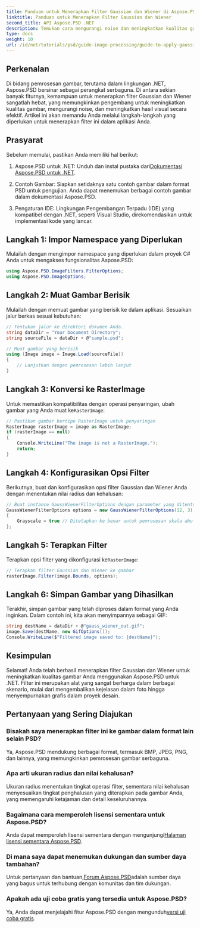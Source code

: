 ```yaml
---
title: Panduan untuk Menerapkan Filter Gaussian dan Wiener di Aspose.PSD untuk .NET
linktitle: Panduan untuk Menerapkan Filter Gaussian dan Wiener
second_title: API Aspose.PSD .NET
description: Temukan cara mengurangi noise dan meningkatkan kualitas gambar secara efektif di aplikasi .NET Anda menggunakan filter Gaussian dan Wiener dengan Aspose.PSD. Panduan lengkap ini memandu Anda melalui proses penyiapan dan penyaringan.
type: docs
weight: 10
url: /id/net/tutorials/psd/guide-image-processing/guide-to-apply-gaussian-wiener-filters/
---
```

## Perkenalan

Di bidang pemrosesan gambar, terutama dalam lingkungan .NET, Aspose.PSD bersinar sebagai perangkat serbaguna. Di antara sekian banyak fiturnya, kemampuan untuk menerapkan filter Gaussian dan Wiener sangatlah hebat, yang memungkinkan pengembang untuk meningkatkan kualitas gambar, mengurangi noise, dan meningkatkan hasil visual secara efektif. Artikel ini akan memandu Anda melalui langkah-langkah yang diperlukan untuk menerapkan filter ini dalam aplikasi Anda.

## Prasyarat

Sebelum memulai, pastikan Anda memiliki hal berikut:

1.  Aspose.PSD untuk .NET: Unduh dan instal pustaka dari[Dokumentasi Aspose.PSD untuk .NET](https://reference.aspose.com/psd/net/).
   
2. Contoh Gambar: Siapkan setidaknya satu contoh gambar dalam format PSD untuk pengujian. Anda dapat menemukan berbagai contoh gambar dalam dokumentasi Aspose.PSD.

3. Pengaturan IDE: Lingkungan Pengembangan Terpadu (IDE) yang kompatibel dengan .NET, seperti Visual Studio, direkomendasikan untuk implementasi kode yang lancar.

## Langkah 1: Impor Namespace yang Diperlukan

Mulailah dengan mengimpor namespace yang diperlukan dalam proyek C# Anda untuk mengakses fungsionalitas Aspose.PSD:

```csharp
using Aspose.PSD.ImageFilters.FilterOptions;
using Aspose.PSD.ImageOptions;
```

## Langkah 2: Muat Gambar Berisik

Mulailah dengan memuat gambar yang berisik ke dalam aplikasi. Sesuaikan jalur berkas sesuai kebutuhan:

```csharp
// Tentukan jalur ke direktori dokumen Anda.
string dataDir = "Your Document Directory";
string sourceFile = dataDir + @"sample.psd";

// Muat gambar yang berisik
using (Image image = Image.Load(sourceFile))
{
    // Lanjutkan dengan pemrosesan lebih lanjut
}
```

## Langkah 3: Konversi ke RasterImage

 Untuk memastikan kompatibilitas dengan operasi penyaringan, ubah gambar yang Anda muat ke`RasterImage`:

```csharp
// Pastikan gambar bertipe RasterImage untuk penyaringan
RasterImage rasterImage = image as RasterImage;
if (rasterImage == null)
{
    Console.WriteLine("The image is not a RasterImage.");
    return;
}
```

## Langkah 4: Konfigurasikan Opsi Filter

Berikutnya, buat dan konfigurasikan opsi filter Gaussian dan Wiener Anda dengan menentukan nilai radius dan kehalusan:

```csharp
// Buat instance GaussWienerFilterOptions dengan parameter yang ditentukan
GaussWienerFilterOptions options = new GaussWienerFilterOptions(12, 3)
{
    Grayscale = true // Ditetapkan ke benar untuk pemrosesan skala abu-abu
};
```

## Langkah 5: Terapkan Filter

 Terapkan opsi filter yang dikonfigurasi ke`RasterImage`:

```csharp
// Terapkan filter Gaussian dan Wiener ke gambar
rasterImage.Filter(image.Bounds, options);
```

## Langkah 6: Simpan Gambar yang Dihasilkan

Terakhir, simpan gambar yang telah diproses dalam format yang Anda inginkan. Dalam contoh ini, kita akan menyimpannya sebagai GIF:

```csharp
string destName = dataDir + @"gauss_wiener_out.gif";
image.Save(destName, new GifOptions());
Console.WriteLine($"Filtered image saved to: {destName}");
```

## Kesimpulan

Selamat! Anda telah berhasil menerapkan filter Gaussian dan Wiener untuk meningkatkan kualitas gambar Anda menggunakan Aspose.PSD untuk .NET. Filter ini merupakan alat yang sangat berharga dalam berbagai skenario, mulai dari mengembalikan kejelasan dalam foto hingga menyempurnakan grafis dalam proyek desain.

## Pertanyaan yang Sering Diajukan

### Bisakah saya menerapkan filter ini ke gambar dalam format lain selain PSD?

Ya, Aspose.PSD mendukung berbagai format, termasuk BMP, JPEG, PNG, dan lainnya, yang memungkinkan pemrosesan gambar serbaguna.

### Apa arti ukuran radius dan nilai kehalusan?

Ukuran radius menentukan tingkat operasi filter, sementara nilai kehalusan menyesuaikan tingkat penghalusan yang diterapkan pada gambar Anda, yang memengaruhi ketajaman dan detail keseluruhannya.

### Bagaimana cara memperoleh lisensi sementara untuk Aspose.PSD?

 Anda dapat memperoleh lisensi sementara dengan mengunjungi[Halaman lisensi sementara Aspose.PSD](https://purchase.conholdate.com/temporary-license/).

### Di mana saya dapat menemukan dukungan dan sumber daya tambahan?

 Untuk pertanyaan dan bantuan,[Forum Aspose.PSD](https://forum.aspose.com/c/psd/34)adalah sumber daya yang bagus untuk terhubung dengan komunitas dan tim dukungan.

### Apakah ada uji coba gratis yang tersedia untuk Aspose.PSD?

 Ya, Anda dapat menjelajahi fitur Aspose.PSD dengan mengunduh[versi uji coba gratis](https://releases.aspose.com/).